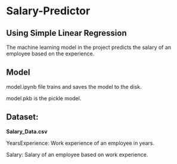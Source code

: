 # Salary-Predictor

## Using Simple Linear Regression

The machine learning model in the project predicts the salary of an employee based on the experience.

## Model

model.ipynb file trains and saves the model to the disk.

model.pkb is the pickle model.

## Dataset:
**Salary_Data.csv**

YearsExperience: Work experience of an employee in years.

Salary: Salary of an employee based on work experience.
